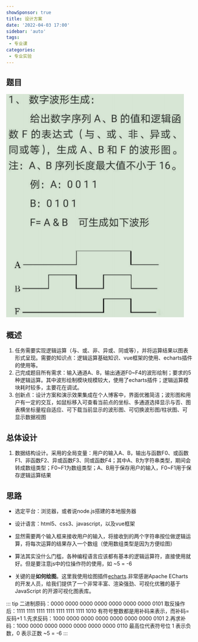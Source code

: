 ```yaml
---
showSponsor: true
title: 设计方案
date: '2022-04-03 17:00'
sidebar: 'auto'
tags: 
 - 专业课
categories: 
 - 专业实验
---
```




## 题目

![img_1.png](./assets/img_1.png)

## 概述
1. 任务需要实现逻辑运算（与、或、非、异或、同或等），并将运算结果以图表形式呈现。需要的知识点：逻辑运算基础知识、vue框架的使用、echarts插件的使用等。
2. 己完成题目所有需求：输入通道A、B，输出通道F0~F4的波形绘制；要求的5种逻辑运算。其中波形绘制模块规模较大，使用了echarts插件；逻辑运算模块耗时较多，主要花在调试。
3. 创新点：设计方案和演示效果集成在个人博客中，界面优雅简洁；波形图和用户有一定的交互，如鼠标移入可查看当前点的坐标、多通道选择显示与否、图表横坐标量程自适应、可下载当前显示的波形图、可切换波形图/柱状图、可显示数据视图

## 总体设计
1. 数据结构设计。采用的全局变量：用户的输入A、B，输出与函数F0、或函数F1、非函数F2、异或函数F3、同或函数F4；其中A、B为字符串类型，期间会转成数组类型；F0~F1为数组类型；A、B用于保存用户的输入，F0~F1用于保存逻辑运算结果

## 思路
* 选定平台：浏览器，或者说node.js搭建的本地服务器

* 设计语言：html5、css3、javascript，以及vue框架

* 显然需要两个输入框来接收用户的输入，将接收到的两个字符串按位做逻辑运算，将每次运算的结果存入一个数组（使用数组类型是因为方便绘图）

* 算法其实没什么门槛，各种编程语言应该都有基本的逻辑运算符，直接使用就好。但是要注意js中的位操作符的使用，如 ~5 = -6

* 关键的是**如何绘图**。这里我使用绘图插件[echarts](https://echarts.apache.org/zh/index.html).非常感谢Apache ECharts的开发人员，给我们提供了一个非常丰富、渲染强劲、可视化优雅的基于 JavaScript 的开源可视化图表库。



::: tip
二进制原码：0000 0000 0000 0000 0000 0000 0000 0101
取反操作后：1111 1111 1111 1111 1111 1111 1111 1010
有符号整数都是用补码来表示，而补码=反码+1
1.先求反码：1000 0000 0000 0000 0000 0000 0000 0101
2.再求补码：1000 0000 0000 0000 0000 0000 0000 0110
最高位代表符号位 1 表示负数，0 表示正数
~5 = -6
:::




